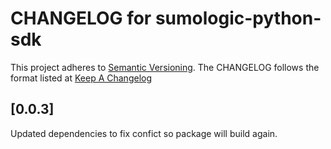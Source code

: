 # CHANGELOG for sumologic-python-sdk
This project adheres to [Semantic Versioning](http://semver.org/). The CHANGELOG follows the format listed at [Keep A Changelog](http://keepachangelog.com/)

## [0.0.3]
Updated dependencies to fix confict so package will build again.
